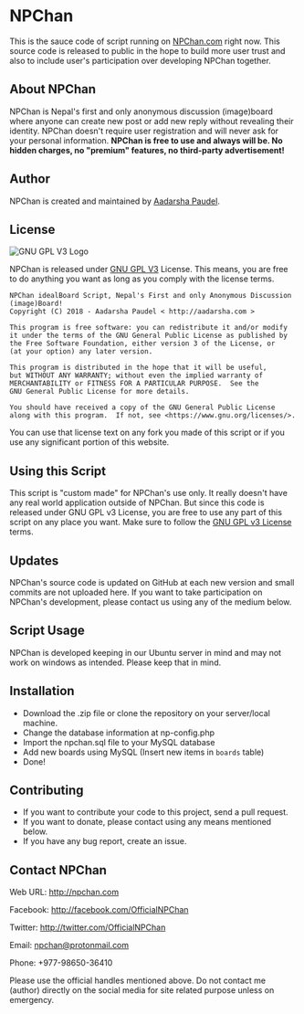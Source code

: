 # NPChan
This is the sauce code of script running on [NPChan.com](http://npchan.com) right now. This source code is released to public in the hope to build more user trust and also to include user's participation over developing NPChan together.

## About NPChan
NPChan is Nepal's first and only anonymous discussion (image)board where anyone can create new post or add new reply without revealing their identity. NPChan doesn't require user registration and will never ask for your personal information.
__NPChan is free to use and always will be. No hidden charges, no "premium" features, no third-party advertisement!__

## Author
NPChan is created and maintained by [Aadarsha Paudel](http://aadarsha.com).

## License
![GNU GPL V3 Logo](https://www.gnu.org/graphics/gplv3-127x51.png "GNU GPL V3 Logo")

NPChan is released under [GNU GPL V3](https://www.gnu.org/licenses/gpl-3.0.en.html) License. This means, you are free to do anything you want as long as you comply with the license terms.

```
NPChan idealBoard Script, Nepal's First and only Anonymous Discussion (image)Board!
Copyright (C) 2018 - Aadarsha Paudel < http://aadarsha.com >

This program is free software: you can redistribute it and/or modify
it under the terms of the GNU General Public License as published by
the Free Software Foundation, either version 3 of the License, or
(at your option) any later version.

This program is distributed in the hope that it will be useful,
but WITHOUT ANY WARRANTY; without even the implied warranty of
MERCHANTABILITY or FITNESS FOR A PARTICULAR PURPOSE.  See the
GNU General Public License for more details.

You should have received a copy of the GNU General Public License
along with this program.  If not, see <https://www.gnu.org/licenses/>.
```

You can use that license text on any fork you made of this script or if you use any significant portion of this website.

## Using this Script
This script is "custom made" for NPChan's use only. It really doesn't have any real world application outside of NPChan. But since this code is released under GNU GPL v3 License, you are free to use any part of this script on any place you want. Make sure to follow the [GNU GPL v3 License](https://www.gnu.org/licenses/gpl-3.0.en.html) terms.

## Updates
NPChan's source code is updated on GitHub at each new version and small commits are not uploaded here. If you want to take participation on NPChan's development, please contact us using any of the medium below.

## Script Usage
NPChan is developed keeping in our Ubuntu server in mind and may not work on windows as intended. Please keep that in mind.

## Installation
- Download the .zip file or clone the repository on your server/local machine. 
- Change the database information at np-config.php
- Import the npchan.sql file to your MySQL database
- Add new boards using MySQL (Insert new items in `boards` table)
- Done!

## Contributing
- If you want to contribute your code to this project, send a pull request.
- If you want to donate, please contact using any means mentioned below.
- If you have any bug report, create an issue.

## Contact NPChan

Web URL: http://npchan.com

Facebook: http://facebook.com/OfficialNPChan

Twitter: http://twitter.com/OfficialNPChan

Email: npchan@protonmail.com

Phone: +977-98650-36410

Please use the official handles mentioned above. Do not contact me (author) directly on the social media for site related purpose unless on emergency.